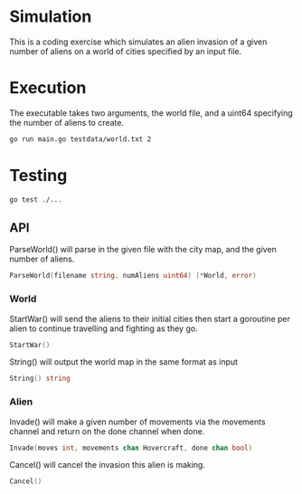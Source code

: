 # Simulation

This is a coding exercise which simulates an alien invasion of a given number of aliens on a world of cities specified by an input file.

# Execution

The executable takes two arguments, the world file, and a uint64 specifying the number of aliens to create.
```sh
go run main.go testdata/world.txt 2
```

# Testing

```bash
go test ./... 
```

## API

ParseWorld() will parse in the given file with the city map, and the given number of aliens.
```go
ParseWorld(filename string, numAliens uint64) (*World, error)
```

### World

StartWar() will send the aliens to their initial cities then start a goroutine per alien to continue travelling and fighting as they go.
```go
StartWar()
```

String() will output the world map in the same format as input
```go
String() string
```

### Alien

Invade() will make a given number of movements via the movements channel and return on the done channel when done.
```go
Invade(moves int, movements chan Hovercraft, done chan bool)
```

Cancel() will cancel the invasion this alien is making.
```go
Cancel()
```
